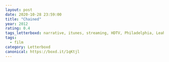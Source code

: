 ```yaml
---
layout: post 
date: 2020-10-28 23:59:00
title: "Chained"
year: 2012
rating: 0.4
tags_letterboxd: narrative, itunes, streaming, HDTV, Philadelphia, Leah, robtober
tags:
  - film
category: Letterboxd
canonical: https://boxd.it/1qKtjl
---
```

